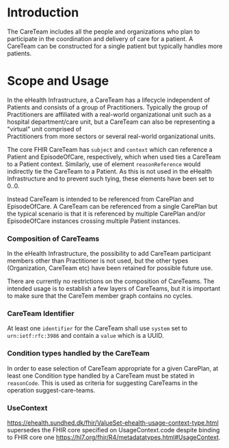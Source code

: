 # Introduction
The CareTeam includes all the people and organizations who plan to participate in the coordination and delivery
of care for a patient. A CareTeam can be constructed for a single patient but typically handles more patients.

# Scope and Usage
In the eHealth Infrastructure, a CareTeam has a lifecycle independent of Patients and consists of a group of
Practitioners. Typically the group of Practitioners are affiliated with a real-world organizational unit such
as a hospital department/care unit, but a CareTeam can also be representing a "virtual" unit comprised of  
Practitioners from more sectors or several real-world organizational units.

The core FHIR CareTeam has `subject` and `context` which can reference a Patient and EpisodeOfCare, respectively,
 which when used ties a CareTeam to a Patient context. Similarly, use of element `reasonReference` would indirectly
 tie the CareTeam to a Patient. As this is not used in the eHealth Infrastructure and
 to prevent such tying, these elements have been set to 0..0.
   
Instead CareTeam is intended to be referenced from CarePlan and EpisodeOfCare. A CareTeam can be referenced from
 a single CarePlan but the typical scenario is that it is
referenced by multiple CarePlan and/or EpisodeOfCare instances crossing multiple Patient instances.

### Composition of CareTeams
In the eHealth Infrastructure, the possibility to add CareTeam participant members other than Practitioner
is not used, but the other types (Organization, CareTeam etc) have been retained for possible future use.  

There are currently no restrictions on the composition of CareTeams. 
The intended usage is to establish a few layers of CareTeams, but it is important to make sure that the CareTem member 
graph contains no cycles.

### CareTeam Identifier
At least one `identifier` for the CareTeam shall use `system` set to `urn:ietf:rfc:3986` and contain a `value` which
is a UUID.

### Condition types handled by the CareTeam
In order to ease selection of CareTeam appropriate for a given CarePlan, at least one Condition type handled
by a CareTeam must
 be stated in `reasonCode`. This is used as criteria for suggesting CareTeams in the operation suggest-care-teams.

### UseContext
https://ehealth.sundhed.dk/fhir/ValueSet-ehealth-usage-context-type.html supersedes the FHIR core specified on UsageContext.code despite binding to FHIR core one https://hl7.org/fhir/R4/metadatatypes.html#UsageContext.